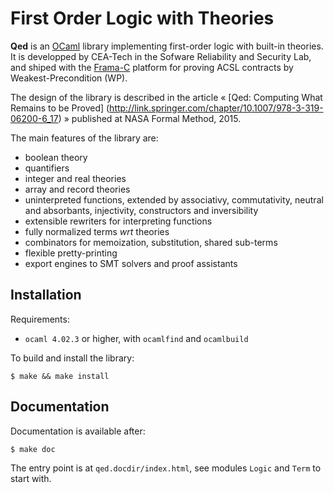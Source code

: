 # First Order Logic with Theories

**Qed** is an [OCaml](http://ocaml.org) library implementing first-order logic with built-in theories.
It is developped by CEA-Tech in the Sofware Reliability and Security Lab, and shiped with the [Frama-C](http://frama-c.com) platform 
for proving ACSL contracts by Weakest-Precondition (WP).

The design of the library is described in the article
« [Qed: Computing What Remains to be Proved] (http://link.springer.com/chapter/10.1007/978-3-319-06200-6_17) »
published at NASA Formal Method, 2015.

The main features of the library are:
 - boolean theory
 - quantifiers
 - integer and real theories
 - array and record theories
 - uninterpreted functions, extended by associativy, commutativity, neutral and absorbants, injectivity, constructors and inversibility
 - extensible rewriters for interpreting functions
 - fully normalized terms _wrt_ theories
 - combinators for memoization, substitution, shared sub-terms
 - flexible pretty-printing
 - export engines to SMT solvers and proof assistants

## Installation

Requirements:
 - `ocaml 4.02.3` or higher, with `ocamlfind` and `ocamlbuild`

To build and install the library:
```
$ make && make install
```

## Documentation

Documentation is available after:
```
$ make doc
```

The entry point is at `qed.docdir/index.html`, see modules `Logic` and `Term` to start with.
